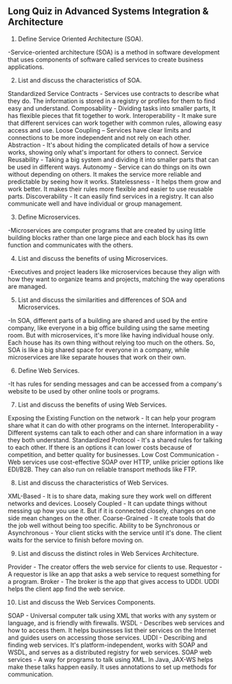 ## Long Quiz in Advanced Systems Integration & Architecture
1. Define Service Oriented Architecture (SOA).

-Service-oriented architecture (SOA) is a method in software development that uses components of software called services to create business applications.

2. List and discuss the characteristics of SOA.

Standardized Service Contracts - Services use contracts to describe what they do. The information is stored in a registry or profiles for them to find easy and understand.
Composability - Dividing tasks into smaller parts, It has flexible pieces that fit together to work.
Interoperability - It make sure that different services can work together with common rules, allowing easy access and use.
Loose Coupling –  Services have clear limits and connections to be more independent and not rely on each other.
Abstraction - It's about hiding the complicated details of how a service works, showing only what's important for others to connect. 
Service Reusability - Taking a big system and dividing it into smaller parts that can be used in different ways.
Autonomy - Service can do things on its own without depending on others. It makes the service more reliable and predictable by seeing how it works.
Statelessness - It helps them grow and work better. It makes their rules more flexible and easier to use reusable parts.
Discoverability - It can easily find services in a registry. It can also communicate well and have individual or group management.


3. Define Microservices.

-Microservices are computer programs that are created by using little building blocks rather than one large piece and each block has its own function and communicates with the others.

4. List and discuss the benefits of using Microservices.

-Executives and project leaders like microservices because they align with how they want to organize teams and projects, matching the way operations are managed.

5. List and discuss the similarities and differences of SOA and Microservices.

-In SOA, different parts of a building are shared and used by the entire company, like everyone in a big office building using the same meeting room. But with microservices, it's more like having individual house only. Each house has its own thing without relying too much on the others. So, SOA is like a big shared space for everyone in a company, while microservices are like separate houses that work on their own.

6. Define Web Services.

-It has rules for sending messages and can be accessed from a company's website to be used by other online tools or programs.

7. List and discuss the benefits of using Web Services.

Exposing the Existing Function on the network - It can help your program share what it can do with other programs on the internet. 
Interoperability -  Different systems can talk to each other and can share information in a way they both understand.
Standardized Protocol - It's a shared rules for talking to each other. If there is an options it can lower costs because of competition, and better quality for businesses.
Low Cost Communication - Web services use cost-effective SOAP over HTTP, unlike pricier options like EDI/B2B. They can also run on reliable transport methods like FTP.

8. List and discuss the characteristics of Web Services.

XML-Based - It is to share data, making sure they work well on different networks and devices.
Loosely Coupled - It can update things without messing up how you use it. But if it is connected closely, changes on one side mean changes on the other.
Coarse-Grained - It create tools that do the job well without being too specific.
Ability to be Synchronous or Asynchronous - Your client sticks with the service until it's done. The client waits for the service to finish before moving on.


9. List and discuss the distinct roles in Web Services Architecture.

Provider - The creator offers the web service for clients to use.
Requestor - A requestor is like an app that asks a web service to request something for a program.
Broker - The broker is the app that gives access to UDDI. UDDI helps the client app find the web service.

10. List and discuss the Web Services Components.

SOAP - Universal computer talk using XML that works with any system or language, and is friendly with firewalls.
WSDL -  Describes web services and how to access them. It helps businesses list their services on the Internet and guides users on accessing those services.
UDDI - Describing and finding web services. It's platform-independent, works with SOAP and WSDL, and serves as a distributed registry for web services.
SOAP web services - A way for programs to talk using XML. In Java, JAX-WS helps make these talks happen easily. It uses annotations to set up methods for communication.

